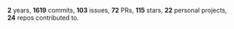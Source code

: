 **2** years, **1619** commits, **103** issues, **72** PRs, **115** stars, **22** personal projects, **24** repos contributed to.
